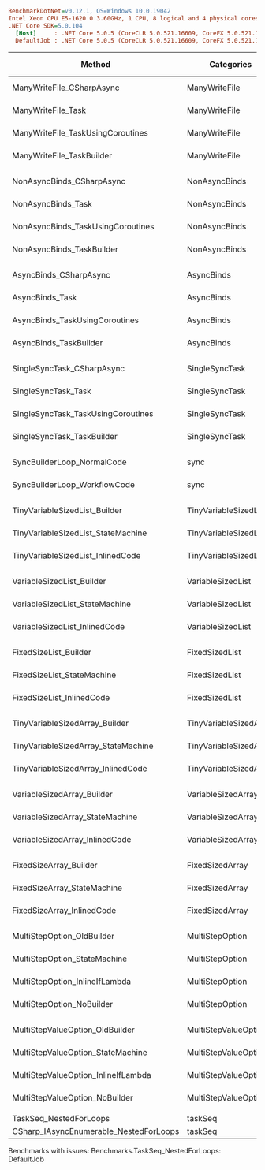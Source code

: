 ``` ini

BenchmarkDotNet=v0.12.1, OS=Windows 10.0.19042
Intel Xeon CPU E5-1620 0 3.60GHz, 1 CPU, 8 logical and 4 physical cores
.NET Core SDK=5.0.104
  [Host]     : .NET Core 5.0.5 (CoreCLR 5.0.521.16609, CoreFX 5.0.521.16609), X64 RyuJIT DEBUG
  DefaultJob : .NET Core 5.0.5 (CoreCLR 5.0.521.16609, CoreFX 5.0.521.16609), X64 RyuJIT


```
|                                 Method |             Categories |         Mean |        Error |       StdDev |       Median | Ratio | RatioSD |       Gen 0 | Gen 1 | Gen 2 |    Allocated |
|--------------------------------------- |----------------------- |-------------:|-------------:|-------------:|-------------:|------:|--------:|------------:|------:|------:|-------------:|
|              ManyWriteFile_CSharpAsync |          ManyWriteFile |  25,010.1 μs |    493.63 μs |    568.47 μs |  24,761.8 μs |  1.00 |    0.00 |    214.2857 |     - |     - |    1125280 B |
|                     ManyWriteFile_Task |          ManyWriteFile |  26,031.3 μs |    364.68 μs |    323.28 μs |  25,955.6 μs |  1.04 |    0.03 |    218.7500 |     - |     - |    1124993 B |
|      ManyWriteFile_TaskUsingCoroutines |          ManyWriteFile |  25,705.4 μs |    327.49 μs |    290.31 μs |  25,774.4 μs |  1.03 |    0.03 |    218.7500 |     - |     - |    1125002 B |
|              ManyWriteFile_TaskBuilder |          ManyWriteFile |  28,951.4 μs |    542.39 μs |    452.92 μs |  28,922.7 μs |  1.15 |    0.03 |    843.7500 |     - |     - |    4400693 B |
|                                        |                        |              |              |              |              |       |         |             |       |       |              |
|              NonAsyncBinds_CSharpAsync |          NonAsyncBinds | 142,621.8 μs |  2,843.36 μs |  4,077.87 μs | 141,452.2 μs |  1.00 |    0.00 | 151500.0000 |     - |     - |  792000000 B |
|                     NonAsyncBinds_Task |          NonAsyncBinds | 142,776.9 μs |  1,878.12 μs |  1,756.79 μs | 142,143.0 μs |  1.00 |    0.04 | 151500.0000 |     - |     - |  792000000 B |
|      NonAsyncBinds_TaskUsingCoroutines |          NonAsyncBinds | 147,714.9 μs |  2,194.87 μs |  2,053.09 μs | 147,352.0 μs |  1.03 |    0.04 | 151500.0000 |     - |     - |  792000150 B |
|              NonAsyncBinds_TaskBuilder |          NonAsyncBinds | 226,418.9 μs |    903.84 μs |    801.23 μs | 226,485.0 μs |  1.58 |    0.05 | 221666.6667 |     - |     - | 1160000000 B |
|                                        |                        |              |              |              |              |       |         |             |       |       |              |
|                 AsyncBinds_CSharpAsync |             AsyncBinds |  86,695.4 μs |  1,731.63 μs |  5,051.24 μs |  85,067.2 μs |  1.00 |    0.00 |    166.6667 |     - |     - |    1121911 B |
|                        AsyncBinds_Task |             AsyncBinds |  86,681.7 μs |  1,720.64 μs |  3,776.84 μs |  86,118.2 μs |  1.00 |    0.07 |    333.3333 |     - |     - |    2080973 B |
|         AsyncBinds_TaskUsingCoroutines |             AsyncBinds |  90,617.2 μs |  1,807.37 μs |  5,097.72 μs |  89,582.6 μs |  1.05 |    0.08 |    200.0000 |     - |     - |    2082318 B |
|                 AsyncBinds_TaskBuilder |             AsyncBinds | 109,783.8 μs |  1,860.15 μs |  2,214.38 μs | 109,184.0 μs |  1.28 |    0.05 |   3000.0000 |     - |     - |   15577037 B |
|                                        |                        |              |              |              |              |       |         |             |       |       |              |
|             SingleSyncTask_CSharpAsync |         SingleSyncTask |  87,274.0 μs |  1,130.34 μs |    943.89 μs |  87,132.8 μs |  1.00 |    0.00 |           - |     - |     - |         95 B |
|                    SingleSyncTask_Task |         SingleSyncTask |  94,221.7 μs |  1,877.36 μs |  1,756.08 μs |  94,713.9 μs |  1.08 |    0.02 |           - |     - |     - |         95 B |
|     SingleSyncTask_TaskUsingCoroutines |         SingleSyncTask |  91,791.1 μs |  1,527.98 μs |  1,275.93 μs |  91,345.6 μs |  1.05 |    0.01 |           - |     - |     - |         95 B |
|             SingleSyncTask_TaskBuilder |         SingleSyncTask | 121,353.2 μs |  1,997.82 μs |  1,668.27 μs | 121,475.6 μs |  1.39 |    0.03 |  91800.0000 |     - |     - |  480000267 B |
|                                        |                        |              |              |              |              |       |         |             |       |       |              |
|             SyncBuilderLoop_NormalCode |                   sync | 789,976.4 μs | 15,732.88 μs | 32,138.10 μs | 780,184.3 μs |  1.00 |    0.00 | 367000.0000 |     - |     - | 1921760000 B |
|           SyncBuilderLoop_WorkflowCode |                   sync | 791,390.0 μs | 12,009.21 μs | 10,645.86 μs | 789,855.7 μs |  0.98 |    0.04 | 367000.0000 |     - |     - | 1921760000 B |
|                                        |                        |              |              |              |              |       |         |             |       |       |              |
|          TinyVariableSizedList_Builder |  TinyVariableSizedList |  49,375.8 μs |    958.57 μs |    984.38 μs |  49,056.2 μs |  1.00 |    0.00 |  20363.6364 |     - |     - |  106666656 B |
|     TinyVariableSizedList_StateMachine |  TinyVariableSizedList |  10,697.0 μs |     83.32 μs |     73.86 μs |  10,667.2 μs |  0.22 |    0.00 |   2031.2500 |     - |     - |   10666656 B |
|      TinyVariableSizedList_InlinedCode |  TinyVariableSizedList |  16,414.7 μs |    171.89 μs |    134.20 μs |  16,364.7 μs |  0.33 |    0.01 |   2031.2500 |     - |     - |   10666656 B |
|                                        |                        |              |              |              |              |       |         |             |       |       |              |
|              VariableSizedList_Builder |      VariableSizedList | 311,639.3 μs |  6,095.12 μs |  6,774.71 μs | 309,479.1 μs |  1.00 |    0.00 |  63000.0000 |     - |     - |  330679664 B |
|         VariableSizedList_StateMachine |      VariableSizedList | 100,735.9 μs |  1,971.03 μs |  2,108.98 μs | 100,053.8 μs |  0.32 |    0.01 |  44833.3333 |     - |     - |  234666624 B |
|          VariableSizedList_InlinedCode |      VariableSizedList | 163,725.9 μs |  3,246.99 μs |  5,600.90 μs | 163,610.6 μs |  0.53 |    0.02 |  44750.0000 |     - |     - |  234666624 B |
|                                        |                        |              |              |              |              |       |         |             |       |       |              |
|                  FixedSizeList_Builder |         FixedSizedList |  90,219.2 μs |    831.02 μs |    736.68 μs |  90,010.9 μs |  1.00 |    0.00 |  61166.6667 |     - |     - |  320000000 B |
|             FixedSizeList_StateMachine |         FixedSizedList | 127,779.8 μs |  2,451.88 μs |  2,517.90 μs | 126,725.7 μs |  1.42 |    0.03 |  61000.0000 |     - |     - |  320000000 B |
|              FixedSizeList_InlinedCode |         FixedSizedList | 217,002.4 μs |  4,331.04 μs |  8,134.74 μs | 215,841.2 μs |  2.43 |    0.11 |  61000.0000 |     - |     - |  320000000 B |
|                                        |                        |              |              |              |              |       |         |             |       |       |              |
|         TinyVariableSizedArray_Builder | TinyVariableSizedArray |  98,035.0 μs |  1,870.32 μs |  2,496.82 μs |  98,162.1 μs |  1.00 |    0.00 |  30000.0000 |     - |     - |  157333304 B |
|    TinyVariableSizedArray_StateMachine | TinyVariableSizedArray |  23,658.0 μs |    376.29 μs |    314.22 μs |  23,672.6 μs |  0.24 |    0.01 |  10687.5000 |     - |     - |   55999968 B |
|     TinyVariableSizedArray_InlinedCode | TinyVariableSizedArray |  26,102.3 μs |    513.85 μs |    480.66 μs |  26,172.3 μs |  0.27 |    0.01 |  10687.5000 |     - |     - |   55999968 B |
|                                        |                        |              |              |              |              |       |         |             |       |       |              |
|             VariableSizedArray_Builder |     VariableSizedArray | 370,393.4 μs |  6,617.72 μs |  7,080.89 μs | 372,370.0 μs |  1.00 |    0.00 |  77000.0000 |     - |     - |  405333840 B |
|        VariableSizedArray_StateMachine |     VariableSizedArray | 134,315.4 μs |  1,455.20 μs |  1,289.99 μs | 134,298.7 μs |  0.36 |    0.01 |  59000.0000 |     - |     - |  309333606 B |
|         VariableSizedArray_InlinedCode |     VariableSizedArray | 161,472.8 μs |  3,160.17 μs |  3,639.26 μs | 160,472.9 μs |  0.44 |    0.01 |  59000.0000 |     - |     - |  309333272 B |
|                                        |                        |              |              |              |              |       |         |             |       |       |              |
|                 FixedSizeArray_Builder |        FixedSizedArray |  31,165.4 μs |    214.60 μs |    167.55 μs |  31,206.9 μs |  1.00 |    0.00 |  19875.0000 |     - |     - |  104000000 B |
|            FixedSizeArray_StateMachine |        FixedSizedArray | 165,592.2 μs |  2,608.64 μs |  2,312.49 μs | 164,845.7 μs |  5.31 |    0.08 |  82500.0000 |     - |     - |  432000334 B |
|             FixedSizeArray_InlinedCode |        FixedSizedArray | 196,220.4 μs |  2,102.96 μs |  1,864.22 μs | 196,386.1 μs |  6.30 |    0.08 |  82333.3333 |     - |     - |  432000445 B |
|                                        |                        |              |              |              |              |       |         |             |       |       |              |
|             MultiStepOption_OldBuilder |        MultiStepOption |  57,025.6 μs |    581.98 μs |    515.91 μs |  57,082.2 μs |  1.00 |    0.00 |  38666.6667 |     - |     - |  202666632 B |
|           MultiStepOption_StateMachine |        MultiStepOption |  23,880.4 μs |    384.76 μs |    341.08 μs |  23,848.8 μs |  0.42 |    0.01 |  13437.5000 |     - |     - |   70399992 B |
|         MultiStepOption_InlineIfLambda |        MultiStepOption |  17,655.3 μs |    203.43 μs |    180.34 μs |  17,599.7 μs |  0.31 |    0.00 |  13437.5000 |     - |     - |   70399968 B |
|              MultiStepOption_NoBuilder |        MultiStepOption |  17,136.8 μs |    339.77 μs |    465.08 μs |  16,905.6 μs |  0.30 |    0.01 |  13437.5000 |     - |     - |   70399968 B |
|                                        |                        |              |              |              |              |       |         |             |       |       |              |
|        MultiStepValueOption_OldBuilder |   MultiStepValueOption |  47,394.0 μs |    793.69 μs |  1,212.04 μs |  47,055.2 μs |  1.00 |    0.00 |  19090.9091 |     - |     - |  100266664 B |
|      MultiStepValueOption_StateMachine |   MultiStepValueOption |   8,403.9 μs |     40.29 μs |     35.71 μs |   8,406.1 μs |  0.18 |    0.00 |           - |     - |     - |         24 B |
|    MultiStepValueOption_InlineIfLambda |   MultiStepValueOption |   4,059.1 μs |     16.19 μs |     13.52 μs |   4,060.8 μs |  0.09 |    0.00 |           - |     - |     - |            - |
|         MultiStepValueOption_NoBuilder |   MultiStepValueOption |   4,069.0 μs |     17.04 μs |     15.11 μs |   4,065.7 μs |  0.09 |    0.00 |           - |     - |     - |            - |
|                                        |                        |              |              |              |              |       |         |             |       |       |              |
|                 TaskSeq_NestedForLoops |                taskSeq |           NA |           NA |           NA |           NA |     ? |       ? |           - |     - |     - |            - |
| CSharp_IAsyncEnumerable_NestedForLoops |                taskSeq |     584.3 μs |      3.78 μs |      3.35 μs |     584.1 μs |  1.00 |    0.00 |     24.4141 |     - |     - |     131280 B |

Benchmarks with issues:
  Benchmarks.TaskSeq_NestedForLoops: DefaultJob
